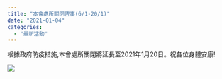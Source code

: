 ```yaml
---
title: "本會處所關閉啓事(6/1-20/1)"
date: "2021-01-04"
categories: 
  - "最新活動"
---
```


根據政府防疫措施,本會處所關閉將延長至2021年1月20日。祝各位身體安康!

[![](images/IMG_5530-1024x768.jpeg)](http://13.229.250.225/wp-content/uploads/2021/01/IMG_5530.jpeg)
